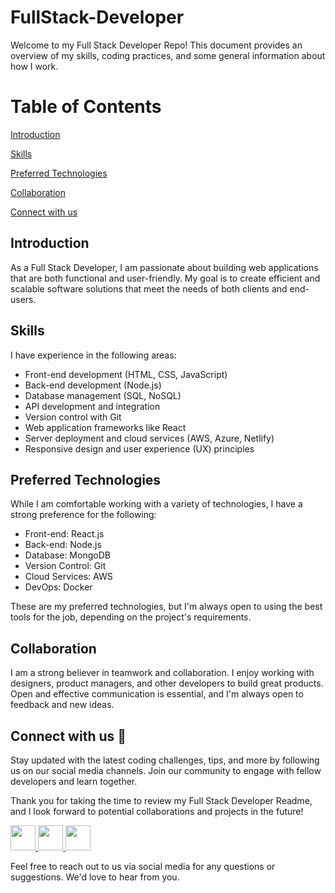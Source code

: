# FullStack-Developer

Welcome to my Full Stack Developer Repo! This document provides an overview of my skills, coding practices, and some general information about how I work.

# Table of Contents
[Introduction](#introduction)

[Skills](#skills)

[Preferred Technologies](#preferred-technologies)

[Collaboration](#collaboration)

[Connect with us](#connect-with-us-gift_heart)

## Introduction
As a Full Stack Developer, I am passionate about building web applications that are both functional and user-friendly. My goal is to create efficient and scalable software solutions that meet the needs of both clients and end-users.

## Skills
I have experience in the following areas:
- Front-end development (HTML, CSS, JavaScript)
- Back-end development (Node.js)
- Database management (SQL, NoSQL)
- API development and integration
- Version control with Git
- Web application frameworks like React
- Server deployment and cloud services (AWS, Azure, Netlify)
- Responsive design and user experience (UX) principles

## Preferred Technologies
While I am comfortable working with a variety of technologies, I have a strong preference for the following:
- Front-end: React.js
- Back-end: Node.js
- Database: MongoDB
- Version Control: Git
- Cloud Services: AWS
- DevOps: Docker

These are my preferred technologies, but I'm always open to using the best tools for the job, depending on the project's requirements.

## Collaboration
I am a strong believer in teamwork and collaboration. I enjoy working with designers, product managers, and other developers to build great products. Open and effective communication is essential, and I'm always open to feedback and new ideas.

## Connect with us :gift_heart:
Stay updated with the latest coding challenges, tips, and more by following us on our social media channels. Join our community to engage with fellow developers and learn together.

Thank you for taking the time to review my Full Stack Developer Readme, and I look forward to potential collaborations and projects in the future!

<div>
  <a href="https://www.linkedin.com/in/abhishekkushwahaa/">
    <img src="https://upload.wikimedia.org/wikipedia/commons/thumb/c/ca/LinkedIn_logo_initials.png/640px-LinkedIn_logo_initials.png" width="40" height="40">
  </a>
  <a href="https://www.instagram.com/abhishekkushwaha.me/">
    <img src="https://www.freepnglogos.com/uploads/logo-ig-png/logo-ig-instagram-new-logo-vector-download-13.png" width="40" height="40">
  </a>
  <a href="https://twitter.com/AbhishekKushwaa">
    <img src="https://upload.wikimedia.org/wikipedia/commons/5/57/X_logo_2023_%28white%29.png" width="40" height="40">
  </a>
</div>

Feel free to reach out to us via social media for any questions or suggestions. We'd love to hear from you.